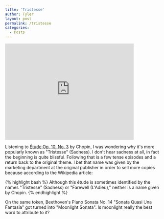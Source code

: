 ```yaml
---
title: 'Tristesse'
author: Tyler
layout: post
permalink: /tristesse
categories:
  - Posts
---
```


<iframe width="420" height="315" src="https://www.youtube.com/embed/ikBD3DcSGFM" frameborder="0" allowfullscreen></iframe>

Listening to [Étude Op. 10, No. 3](https://en.wikipedia.org/wiki/%C3%89tude_Op._10,_No._3_(Chopin)) by Chopin, I was wondering why it's more popularly known as "Tristesse" (Sadness). I don't hear sadness at all, in fact the beginning is quite blissful. Following that is a few tense episodes and a return back to the original theme. I bet that name was given by the marketing department at the original publisher in order to sell more copies because according to the Wikipedia article:

{% highlight bash %}
Although this étude is sometimes identified by the names "Tristesse" (Sadness) or "Farewell (L'Adieu)," neither is a name given by Chopin.
{% endhighlight %}

On the same token, Beethoven's Piano Sonata No. 14 "Sonata Quasi Una Fantasia" got turned into "Moonlight Sonata". Is moonlight really the best word to attribute to it?
